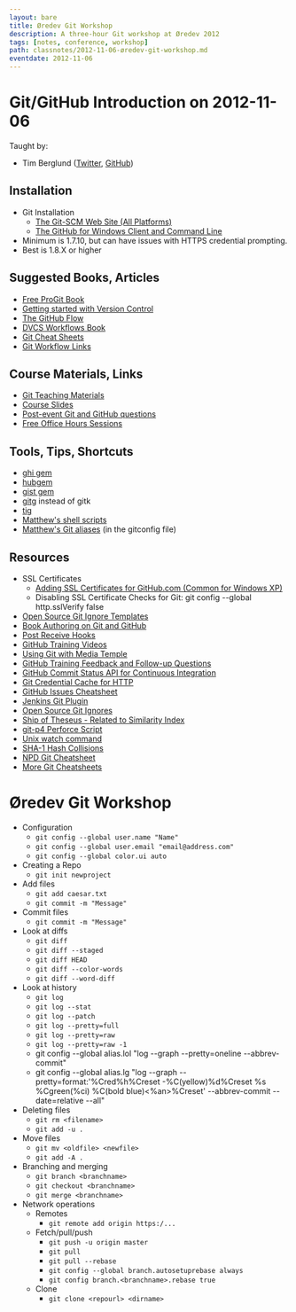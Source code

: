 ```yaml
---
layout: bare
title: Øredev Git Workshop
description: A three-hour Git workshop at Øredev 2012
tags: [notes, conference, workshop]
path: classnotes/2012-11-06-øredev-git-workshop.md
eventdate: 2012-11-06
---
```


# Git/GitHub Introduction on 2012-11-06

Taught by:

* Tim Berglund ([Twitter](http://twitter.com/tlberglund), [GitHub](https://github.com/tlberglund))

## Installation
* Git Installation
    * [The Git-SCM Web Site (All Platforms)](http://git-scm.com)
    * [The GitHub for Windows Client and Command Line](http://windows.github.com)
* Minimum is 1.7.10, but can have issues with HTTPS credential prompting.
* Best is 1.8.X or higher

## Suggested Books, Articles
* [Free ProGit Book](http://git-scm.com/book)
* [Getting started with Version Control](http://teach.github.com/articles/lesson-new-to-version-control/)
* [The GitHub Flow](http://scottchacon.com/2011/08/31/github-flow.html)
* [DVCS Workflows Book](https://github.com/zkessin/dvcs-workflows)
* [Git Cheat Sheets](http://teach.github.com/articles/git-cheatsheets/)
* [Git Workflow Links](https://pinboard.in/u:matthew.mccullough/t:git+workflow)

## Course Materials, Links
* [Git Teaching Materials](http://teach.github.com)
* [Course Slides](http://teach.github.com/articles/course-slides/)
* [Post-event Git and GitHub questions](https://github.com/githubtraining/feedback/)
* [Free Office Hours Sessions](http://training.github.com/web/free-classes/)

## Tools, Tips, Shortcuts

* [ghi gem](https://github.com/stephencelis/ghi)
* [hubgem ](https://github.com/defunkt/hub)
* [gist gem](https://github.com/defunkt/gist)
* [gitg](http://git.gnome.org/browse/gitg) instead of gitk
* [tig](http://gitready.com/advanced/2009/07/31/tig-the-ncurses-front-end-to-git.html)
* [Matthew's shell scripts](https://github.com/matthewmccullough/scripts)
* [Matthew's Git aliases](https://github.com/matthewmccullough/dotfiles) (in the gitconfig file)

## Resources

* SSL Certificates
    * [Adding SSL Certificates for GitHub.com (Common for Windows XP)](http://stackoverflow.com/questions/3777075/https-github-access/4454754#4454754)
    * Disabling SSL Certificate Checks for Git:
            git config --global http.sslVerify false
* [Open Source Git Ignore Templates](https://github.com/github/gitignore)
* [Book Authoring on Git and GitHub](http://teach.github.com/articles/book-authoring-using-git-and-github/)
* [Post Receive Hooks](https://help.github.com/articles/post-receive-hooks)
* [GitHub Training Videos](http://training.github.com/resources/videos/)
* [Using Git with Media Temple](http://carl-topham.com/theblog/post/using-git-media-temple/)
* [GitHub Training Feedback and Follow-up Questions](https://github.com/githubtraining/feedback/issues?state=open)
* [GitHub Commit Status API for Continuous Integration](https://github.com/blog/1227-commit-status-api)
* [Git Credential Cache for HTTP](http://teach.github.com/articles/lesson-git-credential-cache/)
* [GitHub Issues Cheatsheet](http://teach.github.com/articles/github-issues-cheatsheet/)
* [Jenkins Git Plugin](https://wiki.jenkins-ci.org/display/JENKINS/Git+Plugin)
* [Open Source Git Ignores](https://github.com/github/gitignore)
* [Ship of Theseus - Related to Similarity Index](http://en.wikipedia.org/wiki/Ship_of_Theseus)
* [git-p4 Perforce Script](http://kb.perforce.com/article/1417/git-p4)
* [Unix watch command](http://en.wikipedia.org/wiki/Watch_(Unix))
* [SHA-1 Hash Collisions](http://git-scm.com/book/ch6-1.html#A-SHORT-NOTE-ABOUT-SHA-1)
* [NPD Git Cheatsheet](http://ndpsoftware.com/git-cheatsheet.html)
* [More Git Cheatsheets](http://teach.github.com/articles/git-cheatsheets/)

# Øredev Git Workshop

* Configuration
  * `git config --global user.name "Name"`
  * `git config --global user.email "email@address.com"`
  * `git config --global color.ui auto`
* Creating a Repo
  * `git init newproject`
* Add files
  * `git add caesar.txt`
  * `git commit -m "Message"`
* Commit files
  * `git commit -m "Message"`
* Look at diffs
  * `git diff`
  * `git diff --staged`
  * `git diff HEAD`
  * `git diff --color-words`
  * `git diff --word-diff`
* Look at history
  * `git log`
  * `git log --stat`
  * `git log --patch`
  * `git log --pretty=full`
  * `git log --pretty=raw`
  * `git log --pretty=raw -1`
  * git config --global alias.lol "log --graph --pretty=oneline --abbrev-commit"
  * git config --global alias.lg "log --graph --pretty=format:'%Cred%h%Creset -%C(yellow)%d%Creset %s %Cgreen(%ci) %C(bold blue)<%an>%Creset' --abbrev-commit --date=relative --all"
* Deleting files
  * `git rm <filename>`
  * `git add -u .`
* Move files
  * `git mv <oldfile> <newfile>`
  * `git add -A .`
* Branching and merging
  * `git branch <branchname>`
  * `git checkout <branchname>`
  * `git merge <branchname>`
* Network operations
  * Remotes
    * `git remote add origin https:/...`
  * Fetch/pull/push
    * `git push -u origin master`
    * `git pull`
    * `git pull --rebase`
    * `git config --global branch.autosetuprebase always`
    * `git config branch.<branchname>.rebase true`
  * Clone
    * `git clone <repourl> <dirname>`

